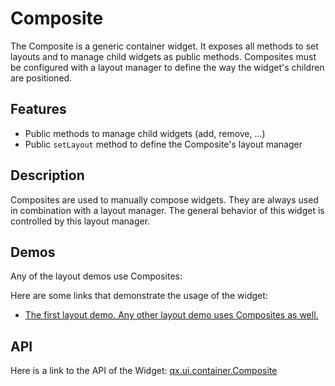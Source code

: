 # Composite

The Composite is a generic container widget. It exposes all methods to set
layouts and to manage child widgets as public methods. Composites must be
configured with a layout manager to define the way the widget's children are
positioned.

## Features

- Public methods to manage child widgets (add, remove, ...)
- Public `setLayout` method to define the Composite's layout manager

## Description

Composites are used to manually compose widgets. They are always used in
combination with a layout manager. The general behavior of this widget is
controlled by this layout manager.

## Demos

Any of the layout demos use Composites:

Here are some links that demonstrate the usage of the widget:

- [The first layout demo. Any other layout demo uses Composites as well.](apps://demobrowser/#layout~Basic.html)

## API

Here is a link to the API of the Widget:
[qx.ui.container.Composite](apps://apiviewer/#qx.ui.container.Composite)
